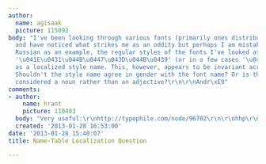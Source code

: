 ```yaml
---
author:
  name: agisaak
  picture: 115092
body: "I've been looking through various fonts (primarily ones distributed by Apple),
  and have noticed what strikes me as an oddity but perhaps I am mistaken here.\r\n\r\nUsing
  Russian as an example, the regular styles of the fonts I've looked at all include
  '\u041E\u0431\u044B\u0447\u043D\u044B\u0439' (or in a few cases '\u041F\u0440\u044F\u043C\u043E\u0439')
  as a localized style name. This, however, appears to be invariant across faces.
  Shouldn't the style name agree in gender with the font name? Or is the style name
  considered a noun rather than an adjective?\r\n\r\nAndr\xE9"
comments:
- author:
    name: hrant
    picture: 110403
  body: "Very useful:\r\nhttp://typophile.com/node/96702\r\n\r\nhhp\r\n"
  created: '2013-01-28 16:53:00'
date: '2013-01-28 15:40:07'
title: Name-Table Localization Question

---
```


